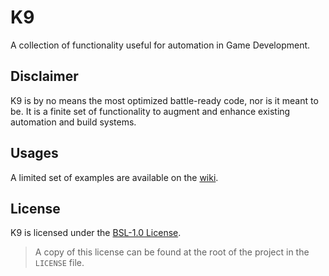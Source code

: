 # K9
A collection of functionality useful for automation in Game Development.

## Disclaimer
K9 is by no means the most optimized battle-ready code, nor is it meant to be. It is a finite set of functionality to augment and enhance existing automation and build systems.

## Usages
A limited set of examples are available on the [wiki](https://github.com/dotBunny/K9/wiki).

## License
K9 is licensed under the [BSL-1.0 License](https://choosealicense.com/licenses/bsl-1.0/).
> A copy of this license can be found at the root of the project in the `LICENSE` file.